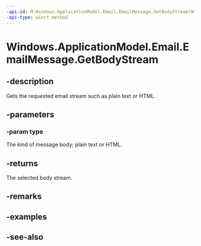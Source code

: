 ----api-id: M:Windows.ApplicationModel.Email.EmailMessage.GetBodyStream(Windows.ApplicationModel.Email.EmailMessageBodyKind)
-api-type: winrt method
---<!-- Method syntaxpublic Windows.Storage.Streams.IRandomAccessStreamReference GetBodyStream(Windows.ApplicationModel.Email.EmailMessageBodyKind type)--># Windows.ApplicationModel.Email.EmailMessage.GetBodyStream## -descriptionGets the requested email stream such as plain text or HTML.## -parameters### -param typeThe kind of message body; plain text or HTML.## -returnsThe selected body stream.## -remarks## -examples## -see-also